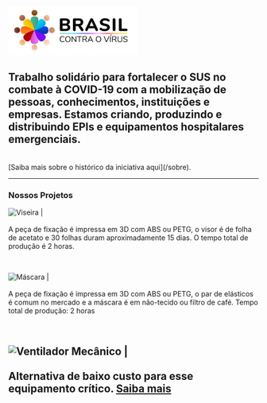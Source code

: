 ![Brasil contra o vírus](images/logo.png "Brasil contra o vírus")

## Trabalho solidário para fortalecer o SUS no combate à COVID-19 com a mobilização de pessoas, conhecimentos, instituições e empresas. Estamos criando, produzindo e distribuindo EPIs e equipamentos hospitalares emergenciais.
<br>
[Saiba mais  sobre o histórico da iniciativa aqui](/sobre).

---

### Nossos Projetos

![Viseira](images/viseira.jpg "Viseira ou Faceshield") | <br> <br> A peça de fixação é impressa em 3D com ABS ou PETG, o visor é de folha de acetato e 30 folhas duram aproximadamente 15 dias. O tempo total de produção é 2 horas.

<br>

![Máscara](images/mascara.jpg "Viseira ou Faceshield") | <br> <br> A peça de fixação é impressa em 3D com ABS ou PETG, o par de elásticos é comum no mercado e a máscara é em não-tecido ou filtro de café. Tempo total de produção: 2 horas


<br>

![Ventilador Mecânico](images/ventilador.jpg "Viseira ou Faceshield") | <br> <br> Alternativa de baixo custo para esse equipamento crítico. [Saiba mais](/projetos/ventilador)
---
